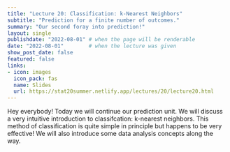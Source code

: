 ```yaml
---
title: "Lecture 20: Classification: k-Nearest Neighbors"
subtitle: "Prediction for a finite number of outcomes."
summary: "Our second foray into prediction!"
layout: single
publishdate: "2022-08-01" # when the page will be renderable
date: "2022-08-01"        # when the lecture was given
show_post_date: false
featured: false
links:
- icon: images
  icon_pack: fas
  name: Slides
  url: https://stat20summer.netlify.app/lectures/20/lecture20.html
---
```


Hey everybody! Today we will continue our prediction unit. We will discuss a very intuitive introduction to classifcation: k-nearest neighbors. This method of classification is quite simple in principle but happens to be very effective! We will also introduce some data analysis concepts along the way.




